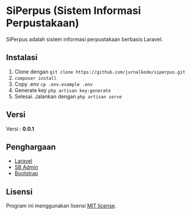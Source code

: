 # SiPerpus (Sistem Informasi Perpustakaan)

SiPerpus adalah sistem informasi perpustakaan berbasis Laravel. 

## Instalasi

1. Clone dengan ```git clone https://github.com/jurnalkode/siperpus.git```
2. ```composer install```
3. Copy .env ```cp .env.example .env```
4. Generate key ```php artisan key:generate```
5. Selesai. Jalankan dengan ```php artisan serve```

## Versi

Versi : **0.0.1**

## Penghargaan

- [Laravel](https://laravel.com) 
- [SB Admin](https://startbootstrap.com/template/sb-admin)
- [Bootstrap](https://getbootstrap.com)

## Lisensi

Program ini menggunakan lisensi [MIT license](https://opensource.org/licenses/MIT).
